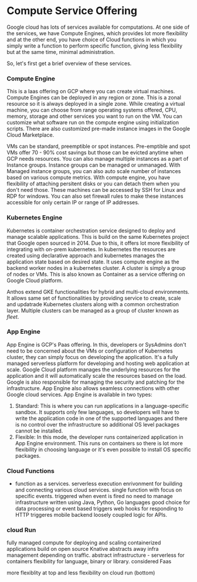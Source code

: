# Compute Service Offering

Google cloud has lots of services available for computations. At one side of the services, we have Compute Engines, which provides lot more flexibility and at the other end, you have choice of Cloud functions in which you simply write a function to perform specific function, giving less flexibility but at the same time, minimal administration.

So, let's first get a brief overview of these services.

### Compute Engine

This is a Iaas offering on GCP where you can create virtual machines. Compute Engines can be deployed in any region or zone. This is a zonal resource so it is always deployed in a single zone. While creating a virtual machine, you can choose from range operating systems offered, CPU, memory, storage and other services you want to run on the VM. You can customize what software run on the compute engine using initialization scripts. There are also customized pre-made instance images in the Google Cloud Marketplace.

VMs can be standard, preemptible or spot instances. Pre-emptible and spot VMs offer 70 - 90% cost savings but those can be evicted anytime when GCP needs resources. You can also manage multiple instances as a part of Instance groups. Instance groups can be managed or unmanaged. With Managed instance groups, you can also auto scale number of instances based on various compute metrics. With compute engine, you have flexibility of attaching persitent disks or you can detach them when you don't need those. These machines can be accessed by SSH for Linux and RDP for windows. You can also set firewall rules to make these instances accessible for only certain IP or range of IP addresses.

###  Kubernetes Engine

Kubernetes is container orchestration service designed to deploy and manage scalable applications. This is build on the same Kubernetes project that Google open sourced in 2014. Due to this, it offers lot more flexibility of integrating with on-prem kubernetes. In kubernetes the resources are created using declarative approach and kubernetes manages the application state based on desired state. It uses compute engine as the backend worker nodes in a kubernetes cluster. A cluster is simply a group of nodes or VMs. This is also known as Container as a service offering on Google Cloud platform.

Anthos extend GKE functionalities for hybrid and multi-cloud environments. It allows same set of functionalities by providing service to create, scale and updatrade Kubernetes clusters along with a common orchestration layer. Multiple clusters can be managed as a group of cluster known as *fleet*. 

### App Engine

App Engine is GCP's Paas offering. In this, developers or SysAdmins don't need to be concerned about the VMs or configuration of Kubernetes cluster, they can simply focus on developing the application. It's a fully managed serverless platform for developing and hosting web application at scale. Google Cloud platform manages the underlying resources for the application and it will automatically scale the resources based on the load. Google is also responsible for managing the security and patching for the infrastructure. App Engine also allows seamless connections with other Google cloud services. App Engine is available in two types:
1. Standard: This is where you can run applications in a language-specific sandbox. It supports only few languages, so developers will have to write the application code in one of the supported languages and there is no control over the infrastructure so additional OS level packages cannot be installed.
2. Flexible: In this mode, the developer runs containerized application in App Engine environment. This runs on containers so there is lot more flexibility in choosing language or it's even possible to install OS specific packages.

### Cloud Functions

- function as a services. serverless execution enrivonment for building and connecting various cloud services.
single function with focus on specific events.
triggered when event is fired
no need to manage infrastructure
written using Java, Python, Go languages
good choice for data processing or event based triggers
web hooks for responding to HTTP triggeres
mobile backend
loosely coupled logic for APIs.

### cloud Run

fully managed compute for deploying and scaling containerized applications
build on open source Knative
abstracts away infra management depending on traffic.
abstract infrastructure - serverless for containers
flexibility for language, binary or library. considered Faas

more flexiblity at top and less flexibility on cloud run (bottom)